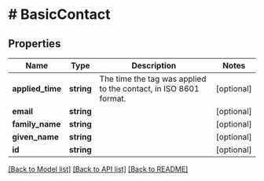 # # BasicContact

## Properties

Name | Type | Description | Notes
------------ | ------------- | ------------- | -------------
**applied_time** | **string** | The time the tag was applied to the contact, in ISO 8601 format. | [optional]
**email** | **string** |  | [optional]
**family_name** | **string** |  | [optional]
**given_name** | **string** |  | [optional]
**id** | **string** |  | [optional]

[[Back to Model list]](../../README.md#models) [[Back to API list]](../../README.md#endpoints) [[Back to README]](../../README.md)

